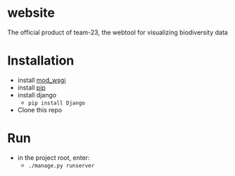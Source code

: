 # website
The official product of team-23, the webtool for visualizing biodiversity data

# Installation 
- install [mod_wsgi](https://github.com/GrahamDumpleton/mod_wsgi)
- install [pip](https://pip.pypa.io/en/stable/)
- install django
  - ```pip install Django```
- Clone this repo
  
# Run
- in the project root, enter:
  - ```./manage.py runserver```
  

